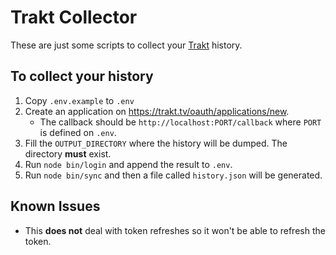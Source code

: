 # Trakt Collector

These are just some scripts to collect your [Trakt](https://trakt.tv) history.

## To collect your history

1. Copy `.env.example` to `.env`
2. Create an application on https://trakt.tv/oauth/applications/new.
    - The callback should be `http://localhost:PORT/callback` where `PORT` is defined on `.env`.
3. Fill the `OUTPUT_DIRECTORY` where the history will be dumped. The directory **must** exist.
4. Run `node bin/login` and append the result to `.env`.
5. Run `node bin/sync` and then a file called `history.json` will be generated.

## Known Issues

- This **does not** deal with token refreshes so it won't be able to refresh the token.
